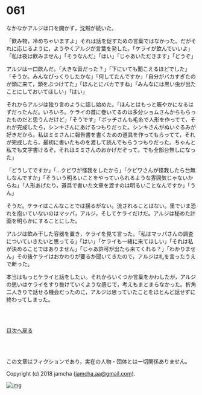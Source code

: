 # 061

なかなかアルジは口を開かず，沈黙が続いた。  

「飲み物，冷めちゃいますよ」それは話を促すための言葉ではなかった。だがそれに応じるように，ようやくアルジが言葉を発した。「ケライが飲んでいいよ」「私は夜は飲みません」「そうなんだ」「はい」「じゃあいただきます」「どうぞ」  

アルジは一口飲んだ。「大きな音だった？」「下にいても聞こえるほどでした」「そうか。みんなびっくりしたかな」「何してたんですか」「自分がバカすぎたのが頭に来て，頭をぶつけてた」「ほんとにバカですね」「みんなには黒い虫が出たことにしておいてほしい」「はい」  

それからアルジは独り言のように話し始めた。「ほんとはもっと賑やかになるはずだったんだ。いろいろ。ケライの首に巻いてるのは多分ショムさんからもらったものだと思うんだけど」「そうです」「ボッチさんも毛糸で人形を作ってて，それが完成したら，シンキさんにあげるつもりだった。シンキさんがぬいぐるみが好きだから。私はミミさんに報告書を書くための道具を作ってもらってて，それが完成したら，最初に書いたものを渡して読んでもらうつもりだった。ちゃんと私でも文字書けるぞ，それはミミさんのおかげだぞって。でも全部台無しになった」  

「どうしてですか」「…クビワが怪我をしたから」「クビワさんが怪我したら台無しなんですか」「そういう明るいことをやっていられるような雰囲気じゃないからね」「人形あげたり，道具で書いた文章を渡すのは明るいことなんですか」「うん」  

そうだ。ケライはこんなことでは揺るがない。流されることはない。里でいま恐れを抱いていないのはマッパ，アルジ，そしてケライだけだ。アルジは秘めた計画を明らかにすることにした。  

アルジは飲み干した容器を置き，ケライを見て言った。「私はマッパさんの調査についていきたいと思ってる」「はい」「ケライも一緒に来てほしい」「それは私が決めることではありません」「じゃあ許可が出たら来てくれる？」「わかりません」その後ケライはおかわりが要るか聞いてきたので，アルジは礼を言ったうえで断った。  

本当はもっとケライと話をしたい。それからいくつか言葉をかわしたが，アルジの思いはケライをすり抜けていくような感じで，考えもまとまらなかった。折角二人きりで話せる機会だったのに，アルジは思っていたことをほとんど話せずに終わってしまった。  

<br>  
<br>  

[目次へ戻る](https://github.com/jamcha-aa/OblivionReports/blob/master/README.md)  

<br>  
<br>  

この文章はフィクションであり，実在の人物・団体とは一切関係ありません。  

Copyright (c) 2018 jamcha (jamcha.aa@gmail.com).  

[![img](http://i.creativecommons.org/l/by-nc-sa/4.0/88x31.png)](http://creativecommons.org/licenses/by-nc-sa/4.0/deed)